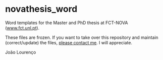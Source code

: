 # novathesis_word

Word templates for the Master and PhD thesis at FCT-NOVA (www.fct.unl.pt).

These files are frozen.  If you want to take over this repository and maintain (correct/update) the files, [please contact me](mailto:joao.lourenco@fct.unl.pt).  I will appreciate.

João Lourenço
